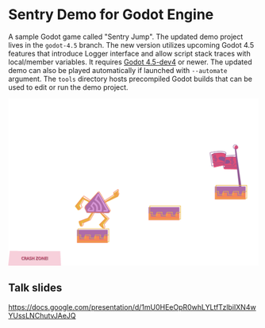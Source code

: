 # Sentry Demo for Godot Engine

A sample Godot game called "Sentry Jump". The updated demo project lives in the `godot-4.5` branch. The new version utilizes upcoming Godot 4.5 features that introduce Logger interface and allow script stack traces with local/member variables. It requires [Godot 4.5-dev4](https://godotengine.org/article/dev-snapshot-godot-4-5-dev-4/) or newer. The updated demo can also be played automatically if launched with `--automate` argument. The `tools` directory hosts precompiled Godot builds that can be used to edit or run the demo project.

![Screenshot](.github/screenshot.png)

## Talk slides

https://docs.google.com/presentation/d/1mU0HEeOpR0whLYLtfTzlbiIXN4wYUssLNChutvJAeJQ
